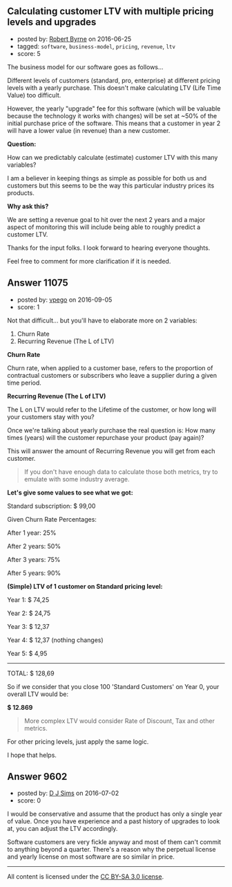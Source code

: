## Calculating customer LTV with multiple pricing levels and upgrades

- posted by: [Robert Byrne](https://stackexchange.com/users/5232876/robert-byrne) on 2016-06-25
- tagged: `software`, `business-model`, `pricing`, `revenue`, `ltv`
- score: 5

<p>The business model for our software goes as follows...</p>

<p>Different levels of customers (standard, pro, enterprise) at different pricing levels with a yearly purchase. This doesn't make calculating LTV (Life Time Value) too difficult.</p>

<p>However, the yearly "upgrade" fee for this software (which will be valuable because the technology it works with changes) will be set at ~50% of the initial purchase price of the software. This means that a customer in year 2 will have a lower value (in revenue) than a new customer.</p>

<p><strong>Question:</strong></p>

<p>How can we predictably calculate (estimate) customer LTV with this many variables?</p>

<p>I am a believer in keeping things as simple as possible for both us and customers but this seems to be the way this particular industry prices its products.</p>

<p><strong>Why ask this?</strong></p>

<p>We are setting a revenue goal to hit over the next 2 years and a major aspect of monitoring this will include being able to roughly predict a customer LTV.</p>

<p>Thanks for the input folks. I look forward to hearing everyone thoughts. </p>

<p>Feel free to comment for more clarification if it is needed.</p>



## Answer 11075

- posted by: [vpego](https://stackexchange.com/users/7073322/vpego) on 2016-09-05
- score: 1

<p>Not that difficult... but you'll have to elaborate more on 2 variables:</p>

<ol>
<li>Churn Rate</li>
<li>Recurring Revenue (The L of LTV)</li>
</ol>

<p><strong>Churn Rate</strong></p>

<p>Churn rate, when applied to a customer base, refers to the proportion of contractual customers or subscribers who leave a supplier during a given time period. </p>

<p><strong>Recurring Revenue (The L of LTV)</strong></p>

<p>The L on LTV would refer to the Lifetime of the customer, or how long will your customers stay with you? </p>

<p>Once we're talking about yearly purchase the real question is: How many times (years) will the customer repurchase your product (pay again)? </p>

<p>This will answer the amount of Recurring Revenue you will get from each customer.</p>

<blockquote>
  <p>If you don't have enough data to calculate those both metrics, try to emulate
  with some industry average.</p>
</blockquote>

<p><strong>Let's give some values to see what we got:</strong></p>

<p>Standard subscription: $ 99,00</p>

<p>Given Churn Rate Percentages:</p>

<p>After 1 year:  25%</p>

<p>After 2 years: 50%</p>

<p>After 3 years: 75%</p>

<p>After 5 years: 90%</p>

<p><strong>(Simple) LTV of 1 customer on Standard pricing level:</strong></p>

<p>Year 1: $ 74,25</p>

<p>Year 2: $ 24,75</p>

<p>Year 3: $ 12,37</p>

<p>Year 4: $ 12,37 (nothing changes)</p>

<p>Year 5: $ 4,95</p>

<hr>

<p>TOTAL:  $ 128,69</p>

<p>So if we consider that you close 100 'Standard Customers' on Year 0, your overall LTV would be: </p>

<p><strong>$ 12.869</strong></p>

<blockquote>
  <p>More complex LTV would consider Rate of Discount, Tax and other metrics.</p>
</blockquote>

<p>For other pricing levels, just apply the same logic.</p>

<p>I hope that helps.</p>



## Answer 9602

- posted by: [D J Sims](https://stackexchange.com/users/7242000/d-j-sims) on 2016-07-02
- score: 0

<p>I would be conservative and assume that the product has only a single year of value. Once you have experience and a past history of upgrades to look at, you can adjust the LTV accordingly. </p>

<p>Software customers are very fickle anyway and most of them can't commit to anything beyond a quarter. There's a reason why the perpetual license and yearly license on most software are so similar in price.</p>




---

All content is licensed under the [CC BY-SA 3.0 license](https://creativecommons.org/licenses/by-sa/3.0/).
